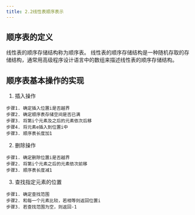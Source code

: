 ```yaml
---
title: 2.2线性表顺序表示
---
```

## 顺序表的定义
线性表的顺序存储结构称为顺序表。
线性表的顺序存储结构是一种随机存取的存储结构，通常用高级程序设计语言中的数组来描述线性表的顺序存储结构。
## 顺序表基本操作的实现
1. 插入操作
```
步骤1. 确定插入位置i是否越界
步骤2. 确定顺序表存储空间是否已满
步骤3. 将第i个元素及之后的元素依次后移
步骤4. 将元素e插入到位置i中
步骤3. 顺序表长度加1
```
2. 删除操作
```
步骤1. 确定删除位置i是否越界
步骤2. 将第i个元素之后的元素依次前移
步骤3. 顺序表长度减1
```
3. 查找指定元素的位置
```
步骤1. 确定查找范围
步骤2. 和每一个元素比较，若相等则返回位置i
步骤3. 若查找范围为空，则返回-1
```
